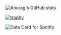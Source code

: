 ![Anurag's GitHub stats](https://github-readme-stats.vercel.app/api?username=mattivboiii&show_icons=true&bg_color=121212&hide_border=true&title_color=cc0000&text_color=ffffff&icon_color=cc0000&border_radius=4.5)

[![trophy](https://github-profile-trophy.vercel.app/?username=mattivboiii&theme=onestar&no-frame=true)](https://github.com/mattivboiii/github-profile-trophy)

<img src="https://data-card-for-spotify.herokuapp.com/api/card?user_id=gedcogafdxhkdjj3ao3ppclvg&hide_title=1" alt="Data Card for Spotify">

